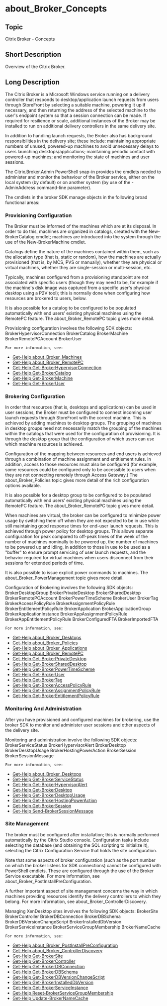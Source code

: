 ﻿
# about\_Broker\_Concepts

## Topic
Citrix Broker - Concepts


## Short Description
Overview of the Citrix Broker.


## Long Description
The Citrix Broker is a Microsoft Windows service running on a delivery controller that responds to desktop/application launch requests from users through StoreFront by selecting a suitable machine, powering it up if necessary, and then returning the address of the selected machine to the user's endpoint system so that a session connection can be made. If required for resilience or scale, additional instances of the Broker may be installed to run on additional delivery controllers in the same delivery site.

In addition to handling launch requests, the Broker also has background responsibilities in the delivery site; these include: maintaining appropriate numbers of unused, powered-up machines to avoid unnecessary delays to users launching desktops/applications; maintaining periodic contact with powered-up machines; and monitoring the state of machines and user sessions.

The Citrix.Broker.Admin PowerShell snap-in provides the cmdlets needed to administer and monitor the behaviour of the Broker service, either on the local system (by default) or on another system (by use of the -AdminAddress command-line parameter).

The cmdlets in the broker SDK manage objects in the following broad functional areas:


### Provisioning Configuration
The Broker must be informed of the machines which are at its disposal. In order to do this, machines are organized in catalogs, created with the New-BrokerCatalog cmdlet; machines are introduced into the system through the use of the New-BrokerMachine cmdlet.

Catalogs define the nature of the machines contained within them, such as the allocation type (that is, static or random), how the machines are actually provisioned (that is, by MCS, PVS or manually), whether they are physical or virtual machines, whether they are single-session or multi-session, etc.

Typically, machines configured from a provisioning standpoint are not associated with specific users (though they may need to be, for example if the machine's disk image was captured from a specific user's physical desktop using a P2V tool); this is normally done when configuring how resources are brokered to users, below.

It is also possible for a catalog to be configured to be populated automatically with end users’ existing physical machines using the RemotePC feature. The about\_Broker\_RemotePC topic gives more detail.

Provisioning configuration involves the following SDK objects: BrokerHypervisorConnection BrokerCatalog BrokerMachine BrokerRemotePCAccount BrokerUser


    For more information, see: 

* [Get-Help about\_Broker\_Machines](./Get-Help/)
* [Get-Help about\_Broker\_RemotePC](./Get-Help/)
* [Get-Help Get-BrokerHypervisorConnection](./Get-Help/)
* [Get-Help Get-BrokerCatalog](./Get-Help/)
* [Get-Help Get-BrokerMachine](./Get-Help/)
* [Get-Help Get-BrokerUser](./Get-Help/)

### Brokering Configuration
In order that resources (that is, desktops and applications) can be used in user sessions, the Broker must be configured to connect incoming user launch requests through StoreFront with the correct machine. This is achieved by adding machines to desktop groups. The grouping of machines in desktop groups need not necessarily match the grouping of the machines within the catalogs that were used for the configuration of provisioning. It is through the desktop group that the configuration of which users can use which machine resources is achieved.

Configuration of the mapping between resources and end users is achieved through a combination of machine assignment and entitlement rules. In addition, access to those resources must also be configured (for example, some resources could be configured only to be accessible to users when they are not connecting remotely through Access Gateway.) The about\_Broker\_Policies topic gives more detail of the rich configuration options available.

It is also possible for a desktop group to be configured to be populated automatically with end users’ existing physical machines using the RemotePC feature. The about\_Broker\_RemotePC topic gives more detail.

When machines are virtual, the broker can be configured to minimize power usage by switching them off when they are not expected to be in use while still maintaining good response times for end-user launch requests. This is achieved through power policy for desktop groups. This allows separate configuration for peak compared to off-peak times of the week of the number of machines nominally to be powered up, the number of machines to be powered up and idling, in addition to those in use to be used as a "buffer" to ensure prompt servicing of user launch requests, and the behavior required for virtual machines when users disconnect from their sessions for extended periods of time.

It is also possible to issue explicit power commands to machines. The about\_Broker\_PowerManagement topic gives more detail.

Configuration of Brokering involves the following SDK objects: BrokerDesktopGroup BrokerPrivateDesktop BrokerSharedDesktop BrokerRemotePCAccount BrokerPowerTimeScheme BrokerUser BrokerTag BrokerAccessPolicyRule BrokerAssignmentPolicyRule BrokerEntitlementPolicyRule BrokerApplication BrokerApplicationGroup BrokerApplicationInstance BrokerAppAssignmentPolicyRule BrokerAppEntitlementPolicyRule BrokerConfiguredFTA BrokerImportedFTA


    For more information, see: 

* [Get-Help about\_Broker\_Desktops](./Get-Help/)
* [Get-Help about\_Broker\_Policies](./Get-Help/)
* [Get-Help about\_Broker\_Applications](./Get-Help/)
* [Get-Help about\_Broker\_RemotePC](./Get-Help/)
* [Get-Help Get-BrokerPrivateDesktop](./Get-Help/)
* [Get-Help Get-BrokerSharedDesktop](./Get-Help/)
* [Get-Help Get-BrokerPowerTimeScheme](./Get-Help/)
* [Get-Help Get-BrokerUser](./Get-Help/)
* [Get-Help Get-BrokerTag](./Get-Help/)
* [Get-Help Get-BrokerAccessPolicyRule](./Get-Help/)
* [Get-Help Get-BrokerAssignmentPolicyRule](./Get-Help/)
* [Get-Help Get-BrokerEntitlementPolicyRule](./Get-Help/)

### Monitoring And Administration
After you have provisioned and configured machines for brokering, use the broker SDK to monitor and administer user sessions and other aspects of the delivery site.

Monitoring and administration involve the following SDK objects: BrokerServiceStatus BrokerHypervisorAlert BrokerDesktop BrokerDesktopUsage BrokerHostingPowerAction BrokerSession BrokerSessionMessage


    For more information, see: 

* [Get-Help about\_Broker\_Desktops](./Get-Help/)
* [Get-Help Get-BrokerServiceStatus](./Get-Help/)
* [Get-Help Get-BrokerHypervisorAlert](./Get-Help/)
* [Get-Help Get-BrokerDesktop](./Get-Help/)
* [Get-Help Get-BrokerDesktopUsage](./Get-Help/)
* [Get-Help Get-BrokerHostingPowerAction](./Get-Help/)
* [Get-Help Get-BrokerSession](./Get-Help/)
* [Get-Help Send-BrokerSessionMessage](./Get-Help/)

### Site Management
The broker must be configured after installation; this is normally performed automatically by the Citrix Studio console. Configuration tasks include selecting the database (and obtaining the SQL scripting to initialize it), selecting the Citrix Configuration Service that holds the site configuration.

Note that some aspects of broker configuration (such as the port number on which the broker listens for SDK connections) cannot be configured with PowerShell cmdlets. These are configured through the use of the Broker Service executable. For more information, see about\_Broker\_PostInstallPreConfiguration.

A further important aspect of site management concerns the way in which machines providing resources identify the delivery controllers to which they belong. For more information, see about\_Broker\_ControllerDiscovery.

Managing XenDesktop sites involves the following SDK objects: BrokerSite BrokerController BrokerDBConnection BrokerDBSchema BrokerDBVersionChangeScript BrokerInstalledDbVersion BrokerServiceInstance BrokerServiceGroupMembership BrokerNameCache


    For more information, see: 

* [Get-Help about\_Broker\_PostInstallPreConfiguration](./Get-Help/)
* [Get-Help about\_Broker\_ControllerDiscovery](./Get-Help/)
* [Get-Help Get-BrokerSite](./Get-Help/)
* [Get-Help Get-BrokerController](./Get-Help/)
* [Get-Help Get-BrokerDBConnection](./Get-Help/)
* [Get-Help Get-BrokerDBSchema](./Get-Help/)
* [Get-Help Get-BrokerDBVersionChangeScript](./Get-Help/)
* [Get-Help Get-BrokerInstalledDbVersion](./Get-Help/)
* [Get-Help Get-BrokerServiceInstance](./Get-Help/)
* [Get-Help Reset-BrokerServiceGroupMembership](./Get-Help/)
* [Get-Help Update-BrokerNameCache](./Get-Help/)

